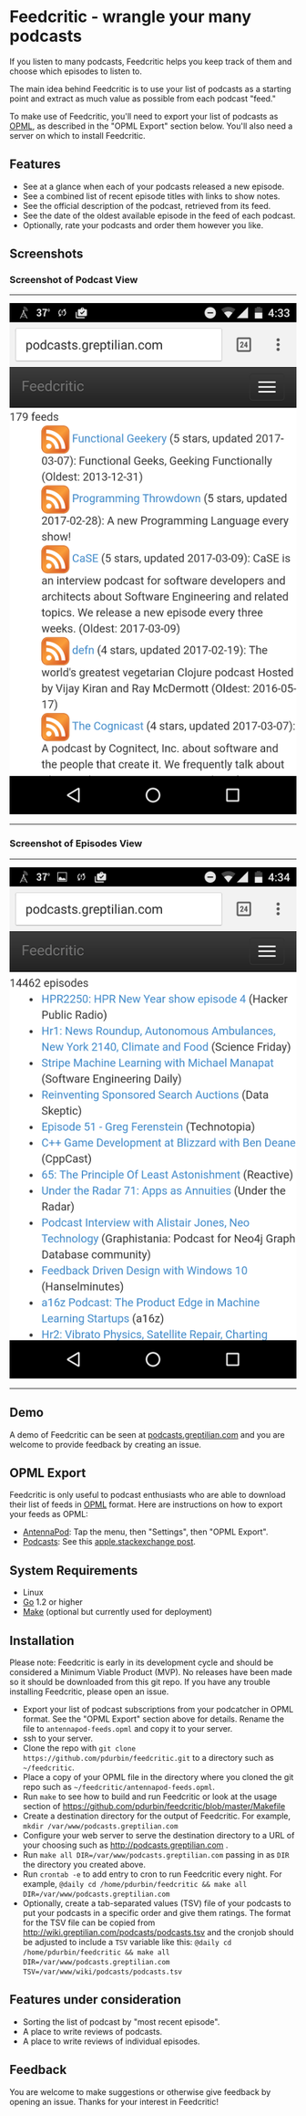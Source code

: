 # Feedcritic - wrangle your many podcasts

If you listen to many podcasts, Feedcritic helps you keep track of them and choose which episodes to listen to.

The main idea behind Feedcritic is to use your list of podcasts as a starting point and extract as much value as possible from each podcast "feed."

To make use of Feedcritic, you'll need to export your list of podcasts as [OPML][], as described in the "OPML Export" section below. You'll also need a server on which to install Feedcritic.

[OPML]: https://en.wikipedia.org/wiki/OPML

## Features

- See at a glance when each of your podcasts released a new episode.
- See a combined list of recent episode titles with links to show notes.
- See the official description of the podcast, retrieved from its feed.
- See the date of the oldest available episode in the feed of each podcast.
- Optionally, rate your podcasts and order them however you like.

## Screenshots

### Screenshot of Podcast View

---

![Feedcritic screenshot of podcasts view](feedcritic-screenshot-podcasts.png?raw=true)

---

### Screenshot of Episodes View

---

![Feedcritic screenshot of episodes view](feedcritic-screenshot-episodes.png?raw=true)

---

## Demo

A demo of Feedcritic can be seen at [podcasts.greptilian.com][] and you are welcome to provide feedback by creating an issue.

[podcasts.greptilian.com]: http://podcasts.greptilian.com

## OPML Export

Feedcritic is only useful to podcast enthusiasts who are able to download their list of feeds in [OPML][] format. Here are instructions on how to export your feeds as OPML:

- [AntennaPod][]: Tap the menu, then "Settings", then "OPML Export".
- [Podcasts][]: See this [apple.stackexchange post][].

[AntennaPod]: http://antennapod.org
[Podcasts]: https://itunes.apple.com/us/app/podcasts/id525463029?mt=8
[apple.stackexchange post]: http://apple.stackexchange.com/questions/97254/export-podcast-subscriptions-from-ios-podcast-app-as-opml

## System Requirements

- Linux
- [Go][] 1.2 or higher
- [Make][] (optional but currently used for deployment)

[Go]: https://golang.org
[Make]: https://www.gnu.org/software/make/

## Installation

Please note: Feedcritic is early in its development cycle and should be considered a Minimum Viable Product (MVP). No releases have been made so it should be downloaded from this git repo. If you have any trouble installing Feedcritic, please open an issue.

- Export your list of podcast subscriptions from your podcatcher in OPML format. See the "OPML Export" section above for details. Rename the file to `antennapod-feeds.opml` and copy it to your server.
- ssh to your server.
- Clone the repo with `git clone https://github.com/pdurbin/feedcritic.git` to a directory such as `~/feedcritic`.
- Place a copy of your OPML file in the directory where you cloned the git repo such as `~/feedcritic/antennapod-feeds.opml`.
- Run `make` to see how to build and run Feedcritic or look at the usage section of https://github.com/pdurbin/feedcritic/blob/master/Makefile
- Create a destination directory for the output of Feedcritic. For example, `mkdir /var/www/podcasts.greptilian.com` 
- Configure your web server to serve the destination directory to a URL of your choosing such as http://podcasts.greptilian.com .
- Run `make all DIR=/var/www/podcasts.greptilian.com` passing in as `DIR` the directory you created above.
- Run `crontab -e` to add entry to cron to run Feedcritic every night. For example, `@daily cd /home/pdurbin/feedcritic && make all DIR=/var/www/podcasts.greptilian.com`
- Optionally, create a tab-separated values (TSV) file of your podcasts to put your podcasts in a specific order and give them ratings. The format for the TSV file can be copied from http://wiki.greptilian.com/podcasts/podcasts.tsv and the cronjob should be adjusted to include a `TSV` variable like this: `@daily cd /home/pdurbin/feedcritic && make all DIR=/var/www/podcasts.greptilian.com TSV=/var/www/wiki/podcasts/podcasts.tsv`

## Features under consideration

- Sorting the list of podcast by "most recent episode".
- A place to write reviews of podcasts.
- A place to write reviews of individual episodes.

## Feedback

You are welcome to make suggestions or otherwise give feedback by opening an issue. Thanks for your interest in Feedcritic!
